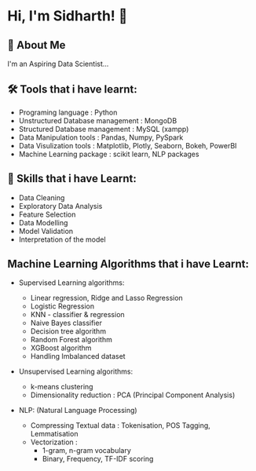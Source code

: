 
# Hi, I'm Sidharth! 👋


## 🚀 About Me
I'm an Aspiring Data Scientist...


## 🛠 Tools that i have learnt:

* Programing language : Python                                                            
* Unstructured Database management : MongoDB                                                                   
* Structured Database management : MySQL (xampp)                                                                         
* Data Manipulation tools : Pandas, Numpy, PySpark
* Data Visulization tools : Matplotlib, Plotly, Seaborn, Bokeh, PowerBI
* Machine Learning package : scikit learn, NLP packages

## 💼 Skills that i have Learnt:

* Data Cleaning
* Exploratory Data Analysis
* Feature Selection
* Data Modelling
* Model Validation
* Interpretation of the model

## Machine Learning Algorithms that i have Learnt:

* Supervised Learning algorithms:
    * Linear regression, Ridge and Lasso Regression
    * Logistic Regression
    * KNN - classifier & regression
    * Naive Bayes classifier
    * Decision tree algorithm
    * Random Forest algorithm
    * XGBoost algorithm
    * Handling Imbalanced dataset

* Unsupervised Learning algorithms:
    * k-means clustering
    * Dimensionality reduction : PCA (Principal Component Analysis)
    
* NLP: (Natural Language Processing)
    * Compressing Textual data : Tokenisation, POS Tagging, Lemmatisation
    * Vectorization : 
        * 1-gram, n-gram vocabulary
        * Binary, Frequency, TF-IDF scoring

